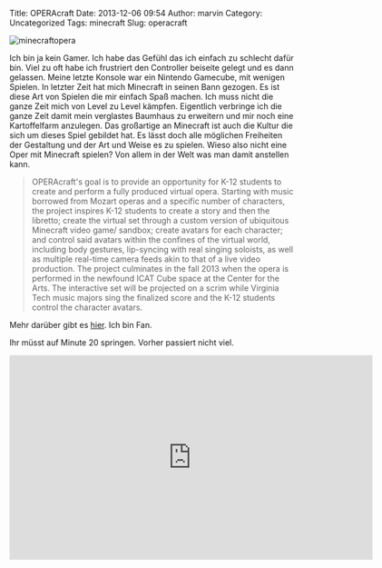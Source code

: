 Title: OPERAcraft
Date: 2013-12-06 09:54
Author: marvin
Category: Uncategorized
Tags: minecraft
Slug: operacraft

![minecraftopera]({static}/images/minecraftopera.jpg)

Ich bin ja kein Gamer. Ich habe das Gefühl das ich einfach zu schlecht
dafür bin. Viel zu oft habe ich frustriert den Controller beiseite
gelegt und es dann gelassen. Meine letzte Konsole war ein Nintendo
Gamecube, mit wenigen Spielen. In letzter Zeit hat mich Minecraft in
seinen Bann gezogen. Es ist diese Art von Spielen die mir einfach Spaß
machen. Ich muss nicht die ganze Zeit mich von Level zu Level kämpfen.
Eigentlich verbringe ich die ganze Zeit damit mein verglastes Baumhaus
zu erweitern und mir noch eine Kartoffelfarm anzulegen. Das großartige
an Minecraft ist auch die Kultur die sich um dieses Spiel gebildet hat.
Es lässt doch alle möglichen Freiheiten der Gestaltung und der Art und
Weise es zu spielen. Wieso also nicht eine Oper mit Minecraft spielen?
Von allem in der Welt was man damit anstellen kann.

> OPERAcraft's goal is to provide an opportunity for K-12 students to
> create and perform a fully produced virtual opera. Starting with music
> borrowed from Mozart operas and a specific number of characters, the
> project inspires K-12 students to create a story and then the
> libretto; create the virtual set through a custom version of
> ubiquitous Minecraft video game/ sandbox; create avatars for each
> character; and control said avatars within the confines of the virtual
> world, including body gestures, lip-syncing with real singing
> soloists, as well as multiple real-time camera feeds akin to that of a
> live video production. The project culminates in the fall 2013 when
> the opera is performed in the newfound ICAT Cube space at the Center
> for the Arts. The interactive set will be projected on a scrim while
> Virginia Tech music majors sing the finalized score and the K-12
> students control the character avatars.

Mehr darüber gibt es [hier](http://www.icat.vt.edu/funding/operacraft).
Ich bin Fan.

Ihr müsst auf Minute 20 springen. Vorher passiert nicht viel.

<iframe src="http://new.livestream.com/accounts/6221035/events/2565769/videos/36459149/player?autoPlay=false&amp;height=360&amp;mute=false&amp;width=640" width="640" height="360" frameborder="0" scrolling="no"></iframe>


